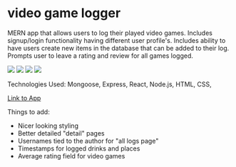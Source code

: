 # video game logger
MERN app that allows users to log their played video games. Includes signup/login functionality having different user profile's. Includes ability
to have users create new items in the database that can be added to their log. Prompts user to leave a rating and review for all games logged.

<img src="https://i.imgur.com/snMrdLx.png" />
<img src="https://i.imgur.com/TUHw30b.png" />
<img src="https://i.imgur.com/WTRb0Zy.png" />
<img src="https://i.imgur.com/JdQmPPl.png" />

Technologies Used: Mongoose, Express, React, Node.js, HTML, CSS,

[Link to App](https://video-game-logger.herokuapp.com/)

Things to add:
- Nicer looking styling
- Better detailed "detail" pages
- Usernames tied to the author for "all logs page"
- Timestamps for logged drinks and places
- Average rating field for video games
